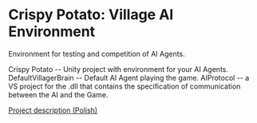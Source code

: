 # Crispy Potato: Village AI Environment
Environment for testing and competition of AI Agents.

Crispy Potato -- Unity project with environment for your AI Agents.  
DefaultVillagerBrain -- Default AI Agent playing the game.
AIProtocol -- a VS project for the .dll that contains the specification of communication between the AI and the Game.

[Project description (Polish)](./project_description_polish.md)

